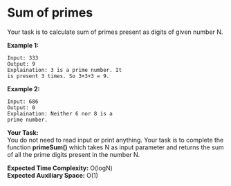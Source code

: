 # Sum of primes
Your task is to calculate sum  of primes present as digits of given number N.

**Example 1:**
```
Input: 333
Output: 9
Explaination: 3 is a prime number. It 
is present 3 times. So 3+3+3 = 9.
```
**Example 2:**
```
Input: 686
Output: 0
Explaination: Neither 6 nor 8 is a 
prime number.
```
**Your Task:**<br>
You do not need to read input or print anything. Your task is to complete the function **primeSum()** which takes N as input parameter and returns the sum of all the prime digits present in the number N.

**Expected Time Complexity:** O(logN)<br>
**Expected Auxiliary Space:** O(1)
